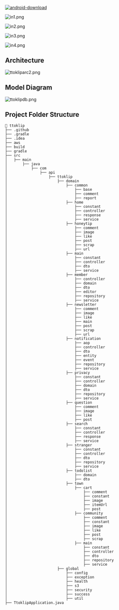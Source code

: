 [![android-download](https://github.com/user-attachments/assets/7d6d40d6-b785-4bd2-979e-410a2cfb02ed)](https://play.google.com/store/apps/details?id=com.umc.ttoklip)

![in1.png](https://raw.githubusercontent.com/ttoklip/BackEnd/main/introduce/in1.png)

![in2.png](https://raw.githubusercontent.com/ttoklip/BackEnd/main/introduce/in2.png)

![in3.png](https://raw.githubusercontent.com/ttoklip/BackEnd/main/introduce/in3.png)

![in4.png](https://raw.githubusercontent.com/ttoklip/BackEnd/main/introduce/in4.png)

## Architecture

![ttokliparc2.png](https://raw.githubusercontent.com/ttoklip/BackEnd/main/introduce/ttokliparc2.png)

## Model Diagram

![ttoklipdb.png](https://raw.githubusercontent.com/ttoklip/BackEnd/main/introduce/ttoklipdb.png)

## Project Folder Structure

```plaintext
📁 ttoklip
├── .github
├── .gradle
├── .idea
├── aws
├── build
├── gradle
├── src
│   ├── main
│       ├── java
│           ├── com
│               ├── api
│                   ├── ttoklip
│                       ├── domain
│                           ├── common
│                               ├── base
│                               ├── comment
│                               ├── report
│                           ├── home
│                               ├── constant
│                               ├── controller
│                               ├── response
│                               ├── service
│                           ├── honeytip
│                               ├── comment
│                               ├── image
│                               ├── like
│                               ├── post
│                               ├── scrap
│                               ├── url
│                           ├── main
│                               ├── constant
│                               ├── controller
│                               ├── dto
│                               ├── service
│                           ├── member
│                               ├── controller
│                               ├── domain
│                               ├── dto
│                               ├── editor
│                               ├── repository
│                               ├── service
│                           ├── newsletter
│                               ├── comment
│                               ├── image
│                               ├── like
│                               ├── main
│                               ├── post
│                               ├── scrap
│                               ├── url
│                           ├── notification
│                               ├── aop
│                               ├── controller
│                               ├── dto
│                               ├── entity
│                               ├── event
│                               ├── repository
│                               ├── service
│                           ├── privacy
│                               ├── constant
│                               ├── controller
│                               ├── domain
│                               ├── dto
│                               ├── repository
│                               ├── service
│                           ├── question
│                               ├── comment
│                               ├── image
│                               ├── like
│                               ├── post
│                           ├── search
│                               ├── constant
│                               ├── controller
│                               ├── response
│                               ├── service
│                           ├── stranger
│                               ├── constant
│                               ├── controller
│                               ├── dto
│                               ├── repository
│                               ├── service
│                           ├── todolist
│                               ├── domain
│                               ├── dto
│                           ├── town
│                               ├── cart
│                                   ├── comment
│                                   ├── constant
│                                   ├── image
│                                   ├── itemUrl
│                                   ├── post
│                               ├── community
│                                   ├── comment
│                                   ├── constant
│                                   ├── image
│                                   ├── like
│                                   ├── post
│                                   ├── scrap
│                               ├── main
│                                   ├── constant
│                                   ├── controller
│                                   ├── dto
│                                   ├── repository
│                                   ├── service
│                       ├── global
│                           ├── config
│                           ├── exception
│                           ├── health
│                           ├── s3
│                           ├── security
│                           ├── success
│                           ├── util
├── TtoklipApplication.java
```
